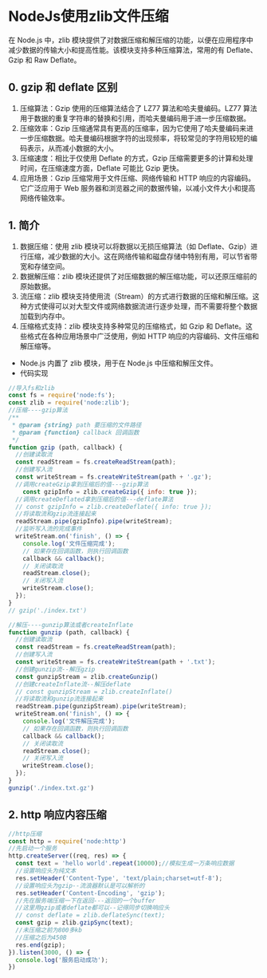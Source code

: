 # NodeJs使用zlib文件压缩
在 Node.js 中，zlib 模块提供了对数据压缩和解压缩的功能，以便在应用程序中减少数据的传输大小和提高性能。该模块支持多种压缩算法，常用的有 Deflate、Gzip 和 Raw Deflate。
## 0. gzip 和 deflate 区别
1. 压缩算法：Gzip 使用的压缩算法结合了 LZ77 算法和哈夫曼编码。LZ77 算法用于数据的重复字符串的替换和引用，而哈夫曼编码用于进一步压缩数据。
2. 压缩效率：Gzip 压缩通常具有更高的压缩率，因为它使用了哈夫曼编码来进一步压缩数据。哈夫曼编码根据字符的出现频率，将较常见的字符用较短的编码表示，从而减小数据的大小。
3. 压缩速度：相比于仅使用 Deflate 的方式，Gzip 压缩需要更多的计算和处理时间，在压缩速度方面，Deflate 可能比 Gzip 更快。
4. 应用场景：Gzip 压缩常用于文件压缩、网络传输和 HTTP 响应的内容编码。它广泛应用于 Web 服务器和浏览器之间的数据传输，以减小文件大小和提高网络传输效率。
## 1. 简介
1. 数据压缩：使用 zlib 模块可以将数据以无损压缩算法（如 Deflate、Gzip）进行压缩，减少数据的大小。这在网络传输和磁盘存储中特别有用，可以节省带宽和存储空间。
2. 数据解压缩：zlib 模块还提供了对压缩数据的解压缩功能，可以还原压缩前的原始数据。
3. 流压缩：zlib 模块支持使用流（Stream）的方式进行数据的压缩和解压缩。这种方式使得可以对大型文件或网络数据流进行逐步处理，而不需要将整个数据加载到内存中。
4. 压缩格式支持：zlib 模块支持多种常见的压缩格式，如 Gzip 和 Deflate。这些格式在各种应用场景中广泛使用，例如 HTTP 响应的内容编码、文件压缩和解压缩等。

- Node.js 内置了 zlib 模块，用于在 Node.js 中压缩和解压文件。
- 代码实现
```javaScript
//导入fs和zlib
const fs = require('node:fs');
const zlib = require('node:zlib');
//压缩----gzip算法
/**
 * @param {string} path 要压缩的文件路径
 * @param {function} callback 回调函数
 */
function gzip (path, callback) {
  //创建读取流
  const readStream = fs.createReadStream(path);
  //创建写入流
  const writeStream = fs.createWriteStream(path + '.gz');
  //调用createGzip拿到压缩后的值---gzip算法
    const gzipInfo = zlib.createGzip({ info: true });
  //调用createDeflated拿到压缩后的值---deflate算法
  // const gzipInfo = zlib.createDeflate({ info: true });
  //将读取流和gzip流连接起来
  readStream.pipe(gzipInfo).pipe(writeStream);
  //监听写入流的完成事件
  writeStream.on('finish', () => {
    console.log('文件压缩完成');
    // 如果存在回调函数，则执行回调函数
    callback && callback();
    // 关闭读取流
    readStream.close();
    // 关闭写入流
    writeStream.close();
  });
}
// gzip('./index.txt')

//解压----gunzip算法或者createInflate
function gunzip (path, callback) {
  //创建读取流
  const readStream = fs.createReadStream(path);
  //创建写入流
  const writeStream = fs.createWriteStream(path + '.txt');
  //创建gunzip流--解压gzip
  const gunzipStream = zlib.createGunzip()
  //创建createInflate流--解压deflate
  // const gunzipStream = zlib.createInflate()
  //将读取流和gunzip流连接起来
  readStream.pipe(gunzipStream).pipe(writeStream);
  writeStream.on('finish', () => {
    console.log('文件解压完成');
    // 如果存在回调函数，则执行回调函数
    callback && callback();
    // 关闭读取流
    readStream.close();
    // 关闭写入流
    writeStream.close();
  });
}
gunzip('./index.txt.gz')
```

## 2. http 响应内容压缩
```javaScript
//http压缩
const http = require('node:http')
//先启动一个服务
http.createServer((req, res) => {
  const text = 'hello world'.repeat(10000);//模拟生成一万条响应数据
  //设置响应头为纯文本
  res.setHeader('Content-Type', 'text/plain;charset=utf-8');
  //设置响应头为gzip--流浪器默认是可以解析的
  res.setHeader('Content-Encoding', 'gzip');
  //先在服务端压缩一下在返回---返回的一个buffer
  //这里用gzip或者deflate都可以--记得同步切换响应头
  // const deflate = zlib.deflateSync(text);
  const gzip = zlib.gzipSync(text);
  //未压缩之前为800多kb
  //压缩之后为450B
  res.end(gzip);
}).listen(3000, () => {
  console.log('服务启动成功');
})
```